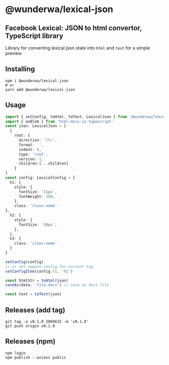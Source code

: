 # @wunderwa/lexical-json
## Facebook Lexical: JSON to html convertor, TypeScript library

Library for converting lexical json state into `html` and `text` for a simple preview


## Installing

```shell
npm i @wunderwa/lexical-json
# or
yarn add @wunderwa/lexical-json
```

## Usage


```ts
import { setConfig, toHtml, toText, LexicalJson } from '@wunderwa/lexical-json'
import { asBlob } from 'html-docx-js-typescript'
const json: LexicalJson = [
  {
    root: {
      direction: 'ltr',
      format: '',
      indent: 0,
      type: 'root',
      version: 1,
      children:[...children]
    }
]
const config: LexicalConfig = {
  h1: {
    style: {
      fontSize: '11px',
      fontWeight: 300,
    },
    class: 'class-name'
},
  h2: {
    style: {
      fontSize: '10px',
    },
  },
  h3: {
    class: 'class-name'
  }
}

setConfig(config)
// or set sepate config for current tag
setConfigItem(config.h1, 'h1')

const htmlStr = toHtml(json)
saveAs(data, 'file.docx') // save as docx file

const text = toText(json)
```

## Releases (add tag)
```shell
git tag -a v0.1.0 2004632 -m 'v0.1.0'
git push origin v0.1.0
```
## Releases (npm)
```shell
npm login
npm publish --access public
```
